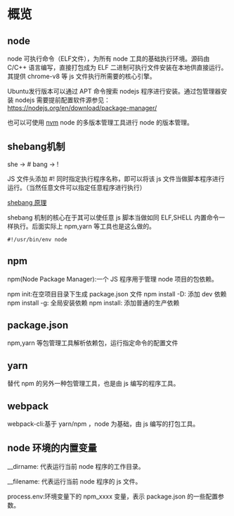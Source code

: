 # 概览

## node

node 可执行命令（ELF文件），为所有 node 工具的基础执行环境。源码由 C/C++ 语言编写，直接打包成为 ELF 二进制可执行文件安装在本地供直接运行。
其提供 chrome-v8 等 js 文件执行所需要的核心引擎。

Ubuntu发行版本可以通过 APT 命令搜索 nodejs 程序进行安装。通过包管理器安装 nodejs 需要提前配置软件源参见： <https://nodejs.org/en/download/package-manager/>

也可以可使用 [nvm](https://github.com/nvm-sh/nvm) node 的多版本管理工具进行 node 的版本管理。

## shebang机制

she -> #
bang -> !

JS 文件头添加 #! 同时指定执行程序名称，即可以将该 js 文件当做脚本程序进行运行。（当然任意文件可以指定任意程序进行执行）

[shebang 原理](https://cjting.me/2020/12/10/tiny-x64-helloworld/)

shebang 机制的核心在于其可以使任意 js 脚本当做如同 ELF,SHELL 内置命令一样执行。后面实际上 npm,yarn 等工具也是这么做的。

```shell
#!/usr/bin/env node
```

## npm

npm(Node Package Manager):一个 JS 程序用于管理 node 项目的包依赖。

npm init:在空项目目录下生成 package.json 文件
npm install -D: 添加 dev 依赖
npm install -g: 全局安装依赖
npm install: 添加普通的生产依赖

## package.json

npm,yarn 等包管理工具解析依赖包，运行指定命令的配置文件

## yarn

替代 npm 的另外一种包管理工具，也是由 js 编写的程序工具。

## webpack

webpack-cli:基于 yarn/npm ，node 为基础，由 js 编写的打包工具。

## node 环境的内置变量

__dirname: 代表运行当前 node 程序的工作目录。

__filename: 代表运行当前 node 程序的 js 文件。

process.env:环境变量下的 npm_xxxx 变量，表示 package.json 的一些配置参数。

